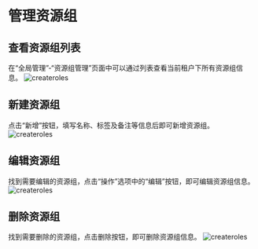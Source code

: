 # 管理资源组

## 查看资源组列表

在“全局管理”-“资源组管理”页面中可以通过列表查看当前租户下所有资源组信息。
![createroles](https://docimages.blob.core.chinacloudapi.cn/images/Console/group/资源组列表.png)

## 新建资源组
点击“新增”按钮，填写名称、标签及备注等信息后即可新增资源组。
![createroles](https://docimages.blob.core.chinacloudapi.cn/images/Console/group/新建资源组.png)

## 编辑资源组
找到需要编辑的资源组，点击“操作”选项中的“编辑”按钮，即可编辑资源组信息。
![createroles](https://docimages.blob.core.chinacloudapi.cn/images/Console/group/编辑资源组.png)

## 删除资源组
找到需要删除的资源组，点击删除按钮，即可删除资源组信息。
![createroles](https://docimages.blob.core.chinacloudapi.cn/images/Console/group/删除资源组.png)

